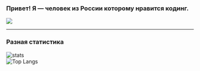 ### Привет! Я — человек из России которому нравится кодинг.

<a href="https://discord.gg/EJc8UC7yhZ">
  <img src="http://invidget.switchblade.xyz/EJc8UC7yhZ"/>
</a>

---
### **Разная статистика**
![stats](https://github-readme-stats.vercel.app/api?username=Nubovik01&count_private=true&show_icons=true&theme=github_dark)<br>
![Top Langs](https://github-readme-stats.vercel.app/api/top-langs/?username=Nubovik01&layout=compact&theme=github_dark)

